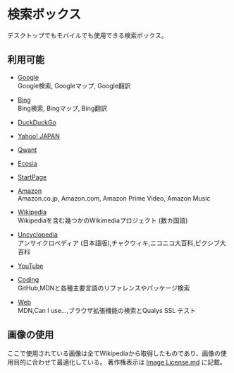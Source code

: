 # 検索ボックス

デスクトップでもモバイルでも使用できる検索ボックス。

## 利用可能

 - [Google](https://akimikimikimikimikimikimika.github.io/Search/Google/ "Google")  
	Google検索, Googleマップ, Google翻訳

 - [Bing](https://akimikimikimikimikimikimika.github.io/Search/Bing/ "Bing")  
	Bing検索, Bingマップ, Bing翻訳

 - [DuckDuckGo](https://akimikimikimikimikimikimika.github.io/Search/DuckDuckGo/ "DuckDuckGo")
 - [Yahoo! JAPAN](https://akimikimikimikimikimikimika.github.io/Search/Yahoo/ "Yahoo! JAPAN")
 - [Qwant](https://akimikimikimikimikimikimika.github.io/Search/Qwant/ "Qwant")
 - [Ecosia](https://akimikimikimikimikimikimika.github.io/Search/Ecosia/ "Ecosia")
 - [StartPage](https://akimikimikimikimikimikimika.github.io/Search/StartPage/ "StartPage")

 - [Amazon](https://akimikimikimikimikimikimika.github.io/Search/Amazon/ "Amazon")  
	Amazon.co.jp, Amazon.com, Amazon Prime Video, Amazon Music

 - [Wikipedia](https://akimikimikimikimikimikimika.github.io/Search/Wikipedia/ "Wikipedia")  
	Wikipediaを含む幾つかのWikimediaプロジェクト (数カ国語)

 - [Uncyclopedia](https://akimikimikimikimikimikimika.github.io/Search/Uncyclopedia/ "Uncyclopedia")  
	アンサイクロペディア (日本語版),チャクウィキ,ニコニコ大百科,ピクシブ大百科

 - [YouTube](https://akimikimikimikimikimikimika.github.io/Search/YouTube/ "YouTube")

 - [Coding](https://akimikimikimikimikimikimika.github.io/Search/Coding/ "Coding")  
	GitHub,MDNと各種主要言語のリファレンスやパッケージ検索

 - [Web](https://akimikimikimikimikimikimika.github.io/Search/Coding/ "Web")  
	MDN,Can I use…,ブラウザ拡張機能の検索とQualys SSL テスト

## 画像の使用

ここで使用されている画像は全てWikipediaから取得したものであり、画像の使用目的に合わせて最適化している。
著作権表示は [Image License.md](Image%20License.md) に記載。